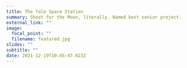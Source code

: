 ```yaml
---
title: The Yale Space Station
summary: Shoot for the Moon, literally. Named best senior project.
external_link: ""
image:
  focal_point: ""
  filename: featured.jpg
slides: ""
subtitle: ""
date: 2021-12-19T10:45:47.023Z
---
```

